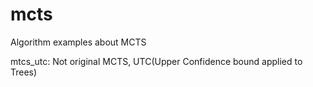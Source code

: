 # mcts
Algorithm examples about MCTS

mtcs_utc: Not original MCTS, UTC(Upper Confidence bound applied to Trees)
